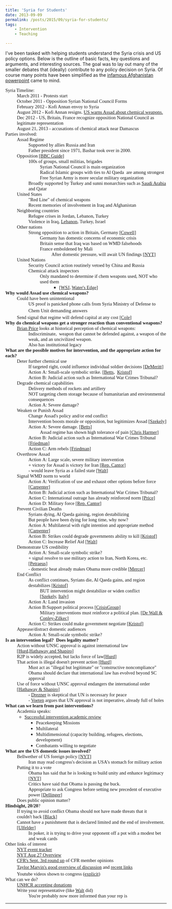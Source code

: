 ```yaml
---
title: 'Syria for Students'
date: 2013-09-09
permalink: /posts/2015/09/syria-for-students/
tags:
    - Intervention
    - Teaching

---
```


I've been tasked with helping students understand the Syria crisis and US policy options. Below is the outline of basic facts, key questions and arguments, and interesting sources. The goal was to lay out many of the smaller debates that (ideally) contribute to any policy decision on Syria. Of course many points have been simplified as the <a href="http://i.dailymail.co.uk/i/pix/2010/04/28/article-0-09562375000005DC-283_964x699.jpg">infamous Afghanistan powerpoint</a> came to mind.
<p style="margin: 0in; font-family: Calibri; font-size: 11.0pt;">Syria Timeline:</p>
<p style="margin: 0in; margin-left: .375in; font-family: Calibri; font-size: 11.0pt;">March 2011 - Protests start</p>
<p style="margin: 0in; margin-left: .375in; font-family: Calibri; font-size: 11.0pt;">October 2011 - Opposition Syrian National Council Forms</p>
<p style="margin: 0in; margin-left: .375in; font-family: Calibri; font-size: 11.0pt;">February 2012 - Kofi Annan envoy to Syria</p>
<p style="margin: 0in; margin-left: .375in; font-family: Calibri; font-size: 11.0pt;">August 2012 - Kofi Annan resigns. <a href="http://www.nytimes.com/2012/08/21/world/middleeast/obama-threatens-force-against-syria.html">US warns Assad about chemical weapons.</a></p>
<p style="margin: 0in; margin-left: .375in; font-family: Calibri; font-size: 11.0pt;">Dec 2012 - US, Britain, France recognize opposition National Council as legitimate
representation</p>
<p style="margin: 0in; margin-left: .375in; font-family: Calibri; font-size: 11.0pt;">August 21, 2013 - accusations of chemical attack near Damascus</p>
<p style="margin: 0in; font-family: Calibri; font-size: 11.0pt;">Parties involved:</p>
<p style="margin: 0in; margin-left: .375in; font-family: Calibri; font-size: 11.0pt;">Assad Regime</p>
<p style="margin: 0in; margin-left: .75in; font-family: Calibri; font-size: 11.0pt;">Supported by allies Russia and Iran</p>
<p style="margin: 0in; margin-left: .75in; font-family: Calibri; font-size: 11.0pt;">Father president since 1971, Bashar took over in 2000.</p>
<p style="margin: 0in; margin-left: .375in; font-family: Calibri; font-size: 11.0pt;">Opposition [<a href="http://www.bbc.co.uk/news/world-middle-east-15798218">BBC Guide</a>]</p>
<p style="margin: 0in; margin-left: .75in; font-family: Calibri; font-size: 11.0pt;">100s of groups, small militias, brigades</p>
<p style="margin: 0in; margin-left: 1.125in; font-family: Calibri; font-size: 11.0pt;">Syrian National Council is main organization</p>
<p style="margin: 0in; margin-left: 1.125in; font-family: Calibri; font-size: 11.0pt;">Radical Islamic groups with ties to Al Qaeda<span style="mso-spacerun: yes;">  </span>are among strongest</p>
<p style="margin: 0in; margin-left: 1.125in; font-family: Calibri; font-size: 11.0pt;">Free Syrian Army is more secular military organization</p>
<p style="margin: 0in; margin-left: .75in; font-family: Calibri; font-size: 11.0pt;">Broadly supported by Turkey and sunni monarchies such as <a href="http://schoolofdata.org/2013/08/23/social-media-syria/">Saudi Arabia</a> and Qatar</p>
<p style="margin: 0in; margin-left: .375in; font-family: Calibri; font-size: 11.0pt;">United States</p>
<p style="margin: 0in; margin-left: .75in; font-family: Calibri; font-size: 11.0pt;">"Red Line" of chemical weapons</p>
<p style="margin: 0in; margin-left: .75in; font-family: Calibri; font-size: 11.0pt;">Recent memories of involvement in Iraq and Afghanistan</p>
<p style="margin: 0in; margin-left: .375in; font-family: Calibri; font-size: 11.0pt;">Neighboring countries</p>
<p style="margin: 0in; margin-left: .75in; font-family: Calibri; font-size: 11.0pt;">Refugee crises in Jordan, Lebanon, Turkey</p>
<p style="margin: 0in; margin-left: .75in; font-family: Calibri; font-size: 11.0pt;">Violence in Iraq, <a href="http://www.crisisgroup.org/en/publication-type/crisiswatch/2013/crisiswatch-121.aspx?utm_source=cw121email&amp;utm_medium=view-online&amp;utm_campaign=cw">Lebanon</a>, Turkey, Israel</p>
<p style="margin: 0in; margin-left: .375in; font-family: Calibri; font-size: 11.0pt;">Other nations</p>
<p style="margin: 0in; margin-left: .75in; font-family: Calibri; font-size: 11.0pt;">Strong opposition to action in Britain, Germany [<a href="http://www.nytimes.com/2013/09/06/world/europe/syria-crisis-reveals-new-paradigm.html?partner=rss%26emc=rss">Cowell</a>]</p>
<p style="margin: 0in; margin-left: 1.125in; font-family: Calibri; font-size: 11.0pt;">Germany has domestic concerns of economic crisis</p>
<p style="margin: 0in; margin-left: 1.125in; font-family: Calibri; font-size: 11.0pt;">Britain sense that Iraq was based on WMD falsehoods</p>
<p style="margin: 0in; margin-left: 1.125in; font-family: Calibri; font-size: 11.0pt;">France emboldened by Mali</p>
<p style="margin: 0in; margin-left: 1.5in; font-family: Calibri; font-size: 11.0pt;">After domestic pressure, will await UN findings [<a href="http://www.nytimes.com/2013/09/07/world/middleeast/obama-syria-strike.html?pagewanted=2&amp;partner=rss&amp;emc=rss">NYT</a>]</p>
<p style="margin: 0in; margin-left: .375in; font-family: Calibri; font-size: 11.0pt;">United Nations</p>
<p style="margin: 0in; margin-left: .75in; font-family: Calibri; font-size: 11.0pt;">Security Council action routinely vetoed by China and Russia</p>
<p style="margin: 0in; margin-left: .75in; font-family: Calibri; font-size: 11.0pt;">Chemical attack inspectors</p>
<p style="margin: 0in; margin-left: 1.125in; font-family: Calibri; font-size: 11.0pt;">Only mandated to determine if chem weapons used, NOT who used them</p>

<ul style="margin-left: 1.5in; direction: ltr; unicode-bidi: embed; margin-top: 0in; margin-bottom: 0in;" type="square">
	<li style="margin-top: 0; margin-bottom: 0; vertical-align: middle;"><span style="font-family: Calibri; font-size: 11.0pt;">[</span><a href="http://online.wsj.com/article/SB10001424127887323407104579036173795495190.html"><span style="font-family: Calibri; font-size: 11.0pt;">WSJ</span></a><span style="font-family: Calibri; font-size: 11.0pt;">, </span><a href="http://atwatersedge.org/2013/08/28/no-the-un-didnt-blame-chemical-attacks-on-syrias-rebels/"><span style="font-family: Calibri; font-size: 11.0pt;">Water's Edge</span></a><span style="font-family: Calibri; font-size: 11.0pt;">]</span></li>
</ul>
<p style="margin: 0in; font-family: Calibri; font-size: 11.0pt;"><span style="font-weight: bold;">Why would Assad use chemical weapons?</span></p>
<p style="margin: 0in; margin-left: .375in; font-family: Calibri; font-size: 11.0pt;">Could have been unintentional</p>
<p style="margin: 0in; margin-left: .75in; font-family: Calibri; font-size: 11.0pt;">US proof is panicked phone calls from Syria Ministry of Defense to Chem Unit <span style="line-height: 1.714285714; font-size: 11pt;">demanding answers</span></p>
<p style="margin: 0in; margin-left: .375in; font-family: Calibri; font-size: 11.0pt;">Send signal that regime will defend capital at any cost [<a href="http://www.juancole.com/2013/08/signals-intervention-syria.html">Cole</a>]</p>
<p style="margin: 0in; font-family: Calibri; font-size: 11.0pt;"><span style="font-weight: bold;">Why do chemical weapons get a stronger reaction than conventional weapons?</span></p>
<p style="margin: 0in; margin-left: .375in; font-family: Calibri; font-size: 11.0pt;"><a href="http://www.washingtonpost.com/blogs/wonkblog/wp/2013/09/03/they-must-be-really-bad-if-even-hitler-wouldnt-use-them/">Brian Price</a> looks at historical perception of chemical weapons:</p>
<p style="margin: 0in; margin-left: .75in; font-family: Calibri; font-size: 11.0pt;">Indiscriminate,<span style="mso-spacerun: yes;">  </span>weapon that cannot be defended against, a weapon of the weak, and an uncivilized weapon.</p>
<p style="margin: 0in; margin-left: .75in; font-family: Calibri; font-size: 11.0pt;">Also has institutional legacy</p>
<p style="margin: 0in; font-family: Calibri; font-size: 11.0pt;"><span style="font-weight: bold;">What are the possible motives for intervention, and the appropriate action for each?</span></p>
<p style="margin: 0in; margin-left: .375in; font-family: Calibri; font-size: 11.0pt;">Deter further chemical use</p>
<p style="margin: 0in; margin-left: .75in; font-family: Calibri; font-size: 11.0pt;">If targeted right, could influence individual soldier decisions [<a href="http://politicalviolenceataglance.org/2013/08/29/military-intervention-syrian-soldiers-and-civilians/">DeMeritt</a>]</p>
<p style="margin: 0in; margin-left: .75in; font-family: Calibri; font-size: 11.0pt;">Action A: Small-scale symbolic strike. [<a href="http://www.foreignaffairs.com/articles/139906/richard-k-betts/pick-your-poison?cid=rss-rss_xml-pick_your_poison-000000">Betts</a>,<span style="mso-spacerun: yes;">  </span><a href="http://www.nytimes.com/2013/09/05/opinion/kristof-the-right-questions-on-syria.html?partner=rss%26emc=rss">Kristof</a>]</p>
<p style="margin: 0in; margin-left: .75in; font-family: Calibri; font-size: 11.0pt;">Action B: Judicial action such as International War Crimes Tribunal?</p>
<p style="margin: 0in; margin-left: .375in; font-family: Calibri; font-size: 11.0pt;">Degrade chemical capabilities</p>
<p style="margin: 0in; margin-left: .75in; font-family: Calibri; font-size: 11.0pt;">Delivery methods of rockets and artillery</p>
<p style="margin: 0in; margin-left: .75in; font-family: Calibri; font-size: 11.0pt;">NOT targeting chem storage because of humanitarian and environmental consequences</p>
<p style="margin: 0in; margin-left: .75in; font-family: Calibri; font-size: 11.0pt;">Action A: Severe damage?</p>
<p style="margin: 0in; margin-left: .375in; font-family: Calibri; font-size: 11.0pt;">Weaken or Punish Assad</p>
<p style="margin: 0in; margin-left: .75in; font-family: Calibri; font-size: 11.0pt;">Change Assad's policy and/or end conflict</p>
<p style="margin: 0in; margin-left: .75in; font-family: Calibri; font-size: 11.0pt;">Intervention boosts morale or opposition, but legitimizes Assad [<a href="http://politicalviolenceataglance.org/2013/09/03/seriously-thinking-about-syria/">Szekely</a>]</p>
<p style="margin: 0in; margin-left: .75in; font-family: Calibri; font-size: 11.0pt;">Action A: Severe damage. [<a href="http://www.foreignaffairs.com/articles/139906/richard-k-betts/pick-your-poison?cid=rss-rss_xml-pick_your_poison-000000">Betts</a>]</p>
<p style="margin: 0in; margin-left: 1.125in; font-family: Calibri; font-size: 11.0pt;">Assad regime has shown high tolerance of pain [<a href="http://thecable.foreignpolicy.com/posts/2013/08/26/architect_of_syria_war_plan_doubts_surgical_strikes_will_work">Chris Harmer</a>]</p>
<p style="margin: 0in; margin-left: .75in; font-family: Calibri; font-size: 11.0pt;">Action B: Judicial action such as International War Crimes Tribunal [<a href="http://www.nytimes.com/2013/09/04/opinion/friedman-arm-and-shame.html?partner=rssnyt&amp;emc=rss&amp;_r=0">Friedman</a>]</p>
<p style="margin: 0in; margin-left: .75in; font-family: Calibri; font-size: 11.0pt;">Action C: Arm rebels [<a href="http://www.nytimes.com/2013/09/04/opinion/friedman-arm-and-shame.html?partner=rssnyt&amp;emc=rss&amp;_r=0">Friedman</a>]</p>
<p style="margin: 0in; margin-left: .375in; font-family: Calibri; font-size: 11.0pt;">Overthrow Assad</p>
<p style="margin: 0in; margin-left: .75in; font-family: Calibri; font-size: 11.0pt;">Action A: Large scale, severe military intervention</p>
<p style="margin: 0in; margin-left: .75in; font-family: Calibri; font-size: 11.0pt;">+ victory for Assad is victory for Iran [<a href="http://www.timesdispatch.com/opinion/their-opinion/columnists-blogs/guest-columnists/cantor-america-has-a-compelling-national-security-interest/article_5bf148d2-1a90-5b18-a3cf-ba981aedb52f.html">Rep. Cantor</a>]</p>
<p style="margin: 0in; margin-left: .75in; font-family: Calibri; font-size: 11.0pt;">- would leave Syria as a failed state [<a href="http://walt.foreignpolicy.com/posts/2013/09/06/an_open_letter_to_my_congressman">Walt</a>]</p>
<p style="margin: 0in; margin-left: .375in; font-family: Calibri; font-size: 11.0pt;">Signal WMD norm to world</p>
<p style="margin: 0in; margin-left: .75in; font-family: Calibri; font-size: 11.0pt;">Action A: Verification of use and exhaust other options before force<span style="mso-spacerun: yes;">  </span>[<a href="http://www.foreignaffairs.com/articles/139884/charli-carpenter/responsibility-to-protect-or-to-punish?cid=rss-rss_xml-responsibility_to_protect_or_t-000000">Carpenter</a>]</p>
<p style="margin: 0in; margin-left: .75in; font-family: Calibri; font-size: 11.0pt;">Action B: Judicial action such as International War Crimes Tribunal?</p>
<p style="margin: 0in; margin-left: .75in; font-family: Calibri; font-size: 11.0pt;">Action C: International outrage has already reinforced norm [<a href="http://www.foreignaffairs.com/articles/139903/richard-price/no-strike-no-problem">Price</a>]</p>
<p style="margin: 0in; margin-left: .75in; font-family: Calibri; font-size: 11.0pt;">Action D: Military force [<a href="http://www.timesdispatch.com/opinion/their-opinion/columnists-blogs/guest-columnists/cantor-america-has-a-compelling-national-security-interest/article_5bf148d2-1a90-5b18-a3cf-ba981aedb52f.html">Rep. Cantor</a>]</p>
<p style="margin: 0in; margin-left: .375in; font-family: Calibri; font-size: 11.0pt;">Prevent Civilian Deaths</p>
<p style="margin: 0in; margin-left: .75in; font-family: Calibri; font-size: 11.0pt;">Syrians dying, Al Qaeda gaining, region destabilizing</p>
<p style="margin: 0in; margin-left: .75in; font-family: Calibri; font-size: 11.0pt;">But people have been dying for long time, why now?</p>
<p style="margin: 0in; margin-left: .75in; font-family: Calibri; font-size: 11.0pt;">Action A: Multilateral with right intention and appropriate method [<a href="http://www.foreignaffairs.com/articles/139884/charli-carpenter/responsibility-to-protect-or-to-punish?cid=rss-rss_xml-responsibility_to_protect_or_t-000000">Carpenter</a>]</p>
<p style="margin: 0in; margin-left: .75in; font-family: Calibri; font-size: 11.0pt;">Action B: Strikes could degrade governments ability to kill [<a href="http://www.nytimes.com/2013/09/05/opinion/kristof-the-right-questions-on-syria.html?partner=rss%26emc=rss">Kristof</a>]</p>
<p style="margin: 0in; margin-left: .75in; font-family: Calibri; font-size: 11.0pt;">Action C: Increase Relief Aid [<a href="http://walt.foreignpolicy.com/posts/2013/09/06/an_open_letter_to_my_congressman">Walt</a>]</p>
<p style="margin: 0in; margin-left: .375in; font-family: Calibri; font-size: 11.0pt;">Demonstrate US credibility</p>
<p style="margin: 0in; margin-left: .75in; font-family: Calibri; font-size: 11.0pt;">Action A: Small-scale symbolic strike?</p>
<p style="margin: 0in; margin-left: .75in; font-family: Calibri; font-size: 11.0pt;">+ signal resolve to use military action to Iran, North Korea, etc. [<a href="http://www.politico.com/story/2013/09/petraeus-calls-on-congress-to-back-white-house-on-syria-96413.html">Petraeus</a>]</p>
<p style="margin: 0in; margin-left: .75in; font-family: Calibri; font-size: 11.0pt;">- domestic heat already makes Obama more credible [<a href="http://www.foreignaffairs.com/articles/139376/jonathan-mercer/bad-reputation">Mercer</a>]</p>
<p style="margin: 0in; margin-left: .375in; font-family: Calibri; font-size: 11.0pt;">End Conflict</p>
<p style="margin: 0in; margin-left: .75in; font-family: Calibri; font-size: 11.0pt;">As conflict continues, Syrians die, Al Qaeda gains, and region destabilizes [<a href="http://www.nytimes.com/2013/09/05/opinion/kristof-the-right-questions-on-syria.html?partner=rss%26emc=rss">Kristof</a>]</p>
<p style="margin: 0in; margin-left: 1.125in; font-family: Calibri; font-size: 11.0pt;">BUT intervention might destabilize or widen conflict [<a href="http://politicalviolenceataglance.org/2013/09/03/seriously-thinking-about-syria/">Szekely</a>, <a href="http://www.nytimes.com/2013/09/06/world/europe/obama-arrives-in-russia-for-g20-summit.html?pagewanted=2&amp;partner=rss&amp;emc=rss">Italy</a>]</p>
<p style="margin: 0in; margin-left: .75in; font-family: Calibri; font-size: 11.0pt;">Action A: Land invasion</p>
<p style="margin: 0in; margin-left: .75in; font-family: Calibri; font-size: 11.0pt;">Action B:Support political process [<a href="http://www.crisisgroup.org/en/publication-type/media-releases/2013/mena/syria-statement.aspx?utm_source=syria-email&amp;utm_medium=statement&amp;utm_campaign=mremail">CrisisGroup</a>]</p>
<p style="margin: 0in; margin-left: 1.125in; font-family: Calibri; font-size: 11.0pt;">Military interventions must reinforce a political plan. [<a href="http://www.nytimes.com/2013/09/05/opinion/what-sir-william-would-do-in-syria.html?partner=rss%26emc=rss">De Wall &amp; Conley-Zilkec</a>]</p>
<p style="margin: 0in; margin-left: .75in; font-family: Calibri; font-size: 11.0pt;">Action C: Strikes could make government negotiate [<a href="http://www.nytimes.com/2013/09/05/opinion/kristof-the-right-questions-on-syria.html?partner=rss%26emc=rss">Kristof</a>]</p>
<p style="margin: 0in; margin-left: .375in; font-family: Calibri; font-size: 11.0pt;">Appease/distract domestic audiences</p>
<p style="margin: 0in; margin-left: .75in; font-family: Calibri; font-size: 11.0pt;">Action A: Small-scale symbolic strike?</p>
<p style="margin: 0in; font-family: Calibri; font-size: 11.0pt;"><span style="font-weight: bold;">Is an intervention legal?<span style="mso-spacerun: yes;">  </span>Does legality matter?</span></p>
<p style="margin: 0in; margin-left: .375in; font-family: Calibri; font-size: 11.0pt;">Action without UNSC approval is against international law [<a href="http://www.nytimes.com/2013/08/28/opinion/bomb-syria-even-if-it-is-illegal.html?_r=1&amp;">Hurd</a>,<a href="http://www.nytimes.com/2013/09/04/opinion/on-syria-a-un-vote-isnt-optional.html?smid=fb-share&amp;_r=1&amp;">Hathaway and Shapiro</a>]</p>
<p style="margin: 0in; margin-left: .375in; font-family: Calibri; font-size: 11.0pt;">R2P is widely accepted, but lacks force of law[<a href="http://www.nytimes.com/2013/08/28/opinion/bomb-syria-even-if-it-is-illegal.html?_r=1&amp;">Hurd</a>]</p>
<p style="margin: 0in; margin-left: .375in; font-family: Calibri; font-size: 11.0pt;">That action is illegal doesn't prevent action [<a href="http://www.nytimes.com/2013/08/28/opinion/bomb-syria-even-if-it-is-illegal.html?_r=1&amp;">Hurd</a>]</p>
<p style="margin: 0in; margin-left: .75in; font-family: Calibri; font-size: 11.0pt;">Must act as "illegal but legitimate" or "constructive noncompliance"</p>
<p style="margin: 0in; margin-left: .75in; font-family: Calibri; font-size: 11.0pt;">Obama should declare that international law has evolved beyond SC approval</p>
<p style="margin: 0in; margin-left: .375in; font-family: Calibri; font-size: 11.0pt;">Use of force without UNSC approval endangers the international order [<a href="http://www.nytimes.com/2013/09/04/opinion/on-syria-a-un-vote-isnt-optional.html?smid=fb-share&amp;_r=1&amp;">Hathaway &amp; Shapiro</a>]</p>
<p style="margin: 0in; margin-left: .75in; font-family: Calibri; font-size: 11.0pt;">- <a href="http://drezner.foreignpolicy.com/posts/2013/09/04/international_lawyers_give_it_the_old_college_try">Drezner</a> is skeptical that UN is necessary for peace</p>
<p style="margin: 0in; margin-left: .75in; font-family: Calibri; font-size: 11.0pt;">- <a href="http://themonkeycage.org/2013/09/04/is-un-approval-on-syria-imperative/">Voeten</a> argues that UN approval is not imperative, already full of holes</p>
<p style="margin: 0in; font-family: Calibri; font-size: 11.0pt;"><span style="font-weight: bold;">What can we learn from past interventions?</span></p>
<p style="margin: 0in; margin-left: .375in; font-family: Calibri; font-size: 11.0pt;">Academia speaks:</p>

<ul style="margin-left: .375in; direction: ltr; unicode-bidi: embed; margin-top: 0in; margin-bottom: 0in;" type="circle">
	<li style="margin-top: 0; margin-bottom: 0; vertical-align: middle;"><span style="font-family: Calibri; font-size: 11.0pt;"><a href="http://themonkeycage.org/2013/08/28/when-do-interventions-work/">Successful intervention academic review</a></span></li>
</ul>
<ul style="margin-left: .75in; direction: ltr; unicode-bidi: embed; margin-top: 0in; margin-bottom: 0in;" type="disc">
	<li style="margin-top: 0; margin-bottom: 0; vertical-align: middle;"><span style="font-family: Calibri; font-size: 11.0pt;">Peacekeeping Missions</span></li>
	<li style="margin-top: 0; margin-bottom: 0; vertical-align: middle;"><span style="font-family: Calibri; font-size: 11.0pt;">Multilateral</span></li>
	<li style="margin-top: 0; margin-bottom: 0; vertical-align: middle;"><span style="font-family: Calibri; font-size: 11.0pt;">Multidimensional (capacity building, refugees, elections, development)</span></li>
	<li style="margin-top: 0; margin-bottom: 0; vertical-align: middle;"><span style="font-family: Calibri; font-size: 11.0pt;">Combatants willing to negotiate</span></li>
</ul>
<p style="margin: 0in; font-family: Calibri; font-size: 11.0pt;"><span style="font-weight: bold;">What are the US domestic issues involved?</span></p>
<p style="margin: 0in; margin-left: .375in; font-family: Calibri; font-size: 11.0pt;">Bellwether of US foreign policy [<a href="http://www.nytimes.com/2013/09/06/world/europe/obama-arrives-in-russia-for-g20-summit.html?pagewanted=2&amp;partner=rss&amp;emc=rss">NYT</a>]</p>
<p style="margin: 0in; margin-left: .75in; font-family: Calibri; font-size: 11.0pt;">Iran may read congress's decision as USA's stomach for military action</p>
<p style="margin: 0in; margin-left: .375in; font-family: Calibri; font-size: 11.0pt;">Putting it to a vote</p>
<p style="margin: 0in; margin-left: .75in; font-family: Calibri; font-size: 11.0pt;">Obama has said that he is looking to build unity and enhance legitimacy [<a href="http://www.nytimes.com/2013/09/09/world/middleeast/obama-tests-limits-of-power-in-syrian-conflict.html?pagewanted=2&amp;partner=rss&amp;emc=rss">NYT</a>]</p>
<p style="margin: 0in; margin-left: .75in; font-family: Calibri; font-size: 11.0pt;">Critics have said that Obama is passing the buck.</p>
<p style="margin: 0in; margin-left: .75in; font-family: Calibri; font-size: 11.0pt;">Appropriate to ask Congress before setting new precedent of executive power [<a href="http://www.nytimes.com/2013/09/09/world/middleeast/obama-tests-limits-of-power-in-syrian-conflict.html?partner=rss&amp;emc=rss">Dellinger</a>]</p>
<p style="margin: 0in; margin-left: .375in; font-family: Calibri; font-size: 11.0pt;">Does public opinion matter?</p>
<p style="margin: 0in; font-family: Calibri; font-size: 11.0pt;"><span style="font-weight: bold;">Hindsight, 20/20</span>?</p>
<p style="margin: 0in; margin-left: .375in; font-family: Calibri; font-size: 11.0pt;">If trying to avoid conflict Obama should not have made threats that it couldn't back [<a href="http://www.nysun.com/foreign/collapse-of-american-power-recalls-dis/88400/">Black</a>]</p>
<p style="margin: 0in; margin-left: .375in; font-family: Calibri; font-size: 11.0pt;">Cannot have a punishment that is declared limited and the end of involvement. [<a href="http://dartthrowingchimp.wordpress.com/2013/09/07/president-obama-youre-the-fish-in-this-morbid-game-of-poker/">Ulfelder</a>]</p>
<p style="margin: 0in; margin-left: .75in; font-family: Calibri; font-size: 11.0pt;">In poker, it is trying to drive your opponent off a pot with a modest bet and weak cards</p>
<p style="margin: 0in; font-family: Calibri; font-size: 11.0pt;">Other links of interest</p>
<p style="margin: 0in; margin-left: .375in; font-family: Calibri; font-size: 11.0pt;"><a href="http://projects.nytimes.com/live-dashboard/syria">NYT event tracker</a></p>
<p style="margin: 0in; margin-left: .375in; font-family: Calibri; font-size: 11.0pt;"><a href="http://www.nytimes.com/2013/08/28/world/middleeast/the-conflict-in-syria.html?partner=rss%26emc=rss">NYT Aug 27 Overview</a></p>
<p style="margin: 0in; margin-left: .375in; font-family: Calibri; font-size: 11.0pt;"><a href="http://www.cfr.org/syria/issue-guide-syria-crisis/p31331?cid=rss-fullfeed-issue_guide__the_syria_crisis-090313">CFR's Sept. 3rd round up</a> of CFR member opinions</p>
<p style="margin: 0in; margin-left: .375in; font-family: Calibri; font-size: 11.0pt;"><a href="http://politicalviolenceataglance.org/2013/08/29/discussing-the-potential-intervention-in-syria/">Taylor Marvin's good overview of discussion</a> and <a href="http://politicalviolenceataglance.org/2013/09/09/weekly-links-21/">recent </a><a style="line-height: 1.714285714; font-size: 11pt;" href="http://politicalviolenceataglance.org/2013/09/09/weekly-links-21/">links</a></p>
<p style="margin: 0in; margin-left: .375in; font-family: Calibri; font-size: 11.0pt;">Youtube videos shown to congress (<a href="http://www.intelligence.senate.gov/syriavideo.html">explicit</a>)</p>
<p style="margin: 0in; font-family: Calibri; font-size: 11.0pt;">What can we do?</p>
<p style="margin: 0in; margin-left: .375in; font-family: Calibri; font-size: 11.0pt;"><a href="http://www.unhcr.org/pages/49c3646c344.html">UNHCR accepting donations</a></p>
<p style="margin: 0in; margin-left: .375in; font-family: Calibri; font-size: 11.0pt;">Write your representative (like <a href="http://walt.foreignpolicy.com/posts/2013/09/06/an_open_letter_to_my_congressman">Walt</a> did)</p>
<p style="margin: 0in; margin-left: .75in; font-family: Calibri; font-size: 11.0pt;">You're probably now more informed than your rep is</p>

------
